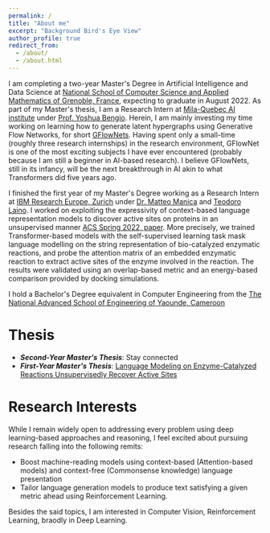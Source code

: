 ```yaml
---
permalink: /
title: "About me"
excerpt: "Background Bird's Eye View"
author_profile: true
redirect_from: 
  - /about/
  - /about.html
---
```

I am completing a two-year Master's Degree in Artificial Intelligence and Data Science at [National School of Computer Science and Applied Mathematics of Grenoble, France](https://ensimag.grenoble-inp.fr/), expecting to graduate in August 2022. As part of my Master's thesis, I am a Research Intern at [Mila-Quebec AI institute](https://mila.quebec/en/) under [Prof. Yoshua Bengio](https://yoshuabengio.org/). Herein, I am mainly investing my time working on learning how to generate latent hypergraphs using Generative Flow Networks, for short [GFlowNets](https://yoshuabengio.org/2022/03/05/generative-flow-networks/). Having spent only a small-time (roughly three research internships) in the research environment, GFlowNet is one of the most exciting subjects I have ever encountered (probably because I am still a beginner in AI-based research). I believe GFlowNets, still in its infancy, will be the next breakthrough in AI akin to what Transformers did five years ago.

I finished the first year of my Master's Degree working as a Research Intern at [IBM Research Europe, Zurich](https://www.zurich.ibm.com/) under [Dr. Matteo Manica](https://researcher.watson.ibm.com/researcher/view.php?person=zurich-TTE) and [Teodoro Laino](https://researcher.watson.ibm.com/researcher/view.php?person=zurich-TEO). I worked on exploiting the expressivity of context-based language representation models to discover active sites on proteins in an unsupervised manner [ACS Spring 2022, paper](https://research.ibm.com/publications/identification-of-enzymatic-active-sites-with-unsupervised-language-modelling--1). More precisely, we trained Transformer-based models with the self-supervised learning task mask language modelling on the string representation of bio-catalyzed enzymatic reactions, and probe the attention matrix of an embedded enzymatic reaction to extract active sites of the enzyme involved in the reaction. The results were validated using an overlap-based metric and an energy-based comparison provided by docking simulations.

I hold a Bachelor's Degree equivalent in Computer Engineering from the [The National Advanced School of Engineering of Yaounde, Cameroon](https://www.polytechnique.cm/)

Thesis
======
* ***Second-Year Master's Thesis***: Stay connected 
* ***First-Year Master's Thesis***: [Language Modeling on Enzyme-Catalyzed Reactions Unsupervisedly Recover Active Sites](https://lkwate.github.io/files/Thesis-1.pdf)

Research Interests
======
While I remain widely open to addressing every problem using deep learning-based approaches and reasoning, I feel excited about pursuing research falling into the following remits: 
* Boost machine-reading models using context-based (Attention-based models) and context-free (Commonsense knowledge) language presentation
* Tailor language generation models to produce text satisfying a given metric ahead using Reinforcement Learning.

Besides the said topics, I am interested in Computer Vision, Reinforcement Learning, braodly in Deep Learning.